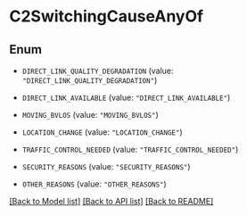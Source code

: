 # C2SwitchingCauseAnyOf

## Enum


* `DIRECT_LINK_QUALITY_DEGRADATION` (value: `"DIRECT_LINK_QUALITY_DEGRADATION"`)

* `DIRECT_LINK_AVAILABLE` (value: `"DIRECT_LINK_AVAILABLE"`)

* `MOVING_BVLOS` (value: `"MOVING_BVLOS"`)

* `LOCATION_CHANGE` (value: `"LOCATION_CHANGE"`)

* `TRAFFIC_CONTROL_NEEDED` (value: `"TRAFFIC_CONTROL_NEEDED"`)

* `SECURITY_REASONS` (value: `"SECURITY_REASONS"`)

* `OTHER_REASONS` (value: `"OTHER_REASONS"`)


[[Back to Model list]](../README.md#documentation-for-models) [[Back to API list]](../README.md#documentation-for-api-endpoints) [[Back to README]](../README.md)


